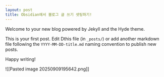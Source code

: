 ```yaml
---
layout: post
title: Obsidian에서 블로그 글 쓰기 셋팅하기!
---
```


Welcome to your new blog powered by Jekyll and the Hyde theme.

This is your first post. Edit Dthis file (in `_posts/`) or add another markdown file following the `YYYY-MM-DD-title.md` naming convention to publish new posts.

Happy writing!

![[Pasted image 20250909195642.png]]
